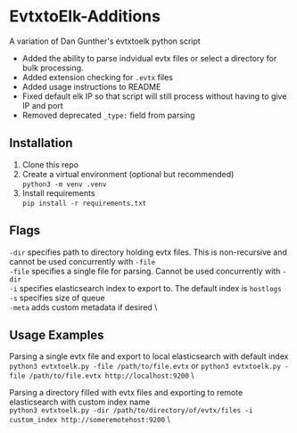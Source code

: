 # EvtxtoElk-Additions

A variation of Dan Gunther's evtxtoelk python script

- Added the ability to parse indvidual evtx files or select a directory for bulk processing.
- Added extension checking for `.evtx` files
- Added usage instructions to README
- Fixed default elk IP so that script will still process without having to give IP and port
- Removed deprecated `_type:` field from parsing

## Installation
1. Clone this repo
2. Create a virtual environment (optional but recommended) \
`python3 -m venv .venv`
3. Install requirements \
`pip install -r requirements.txt`

## Flags
`-dir` specifies path to directory holding evtx files. This is non-recursive and cannot be used concurrently with `-file` \
`-file` specifies a single file for parsing. Cannot be used concurrently with `-dir` \
`-i` specifies elasticsearch index to export to. The default index is `hostlogs` \
`-s` specifies size of queue \
`-meta` adds custom metadata if desired \

## Usage Examples

Parsing a single evtx file and export to local elasticsearch with default index \
`python3 evtxtoelk.py -file /path/to/file.evtx` or `python3 evtxtoelk.py -file /path/to/file.evtx http://localhost:9200` \

Parsing a directory filled with evtx files and exporting to remote elasticsearch with custom index name \
`python3 evtxtoelk.py -dir /path/to/directory/of/evtx/files -i custom_index http://someremotehost:9200` \